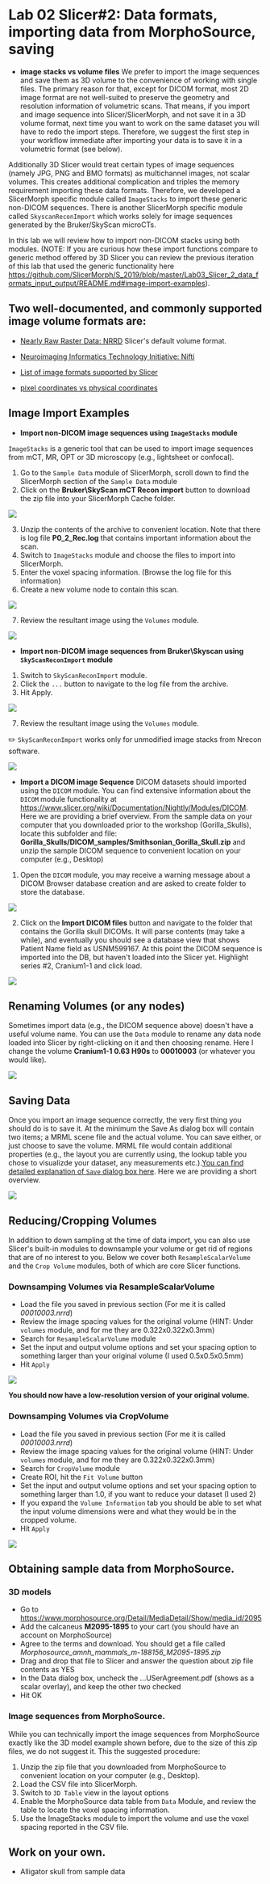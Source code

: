# Lab 02 Slicer#2: Data formats, importing data from MorphoSource, saving
* **image stacks vs volume files** We prefer to import the image sequences and save them as 3D volume to the convenience of working with single files. The primary reason for that, except for DICOM format, most 2D image format are not well-suited to preserve the geometry and resolution information of volumetric scans. That means, if you import and image sequence into Slicer/SlicerMorph, and not save it in a 3D volume format, next time you want to work on the same dataset you will have to redo the import steps. Therefore, we suggest the first step in your workflow immediate after importing your data is to save it in a volumetric format (see below).  

Additionally 3D Slicer would treat certain types of image sequences (namely JPG, PNG and BMO formats) as multichannel images, not scalar volumes. This creates additional complication and triples the memory requirement importing these data formats. Therefore, we developed a SlicerMorph specific module called `ImageStacks` to import these generic non-DICOM sequences. There is another SlicerMorph specific module called `SkyscanReconImport` which works solely for image sequences generated by the Bruker/SkyScan microCTs. 

In this lab we will review how to import non-DICOM stacks using both modules. (NOTE: If you are curious how these import functions compare to generic method offered by 3D Slicer you can review the previous iteration of this lab that used the generic functionality here https://github.com/SlicerMorph/S_2019/blob/master/Lab03_Slicer_2_data_formats_input_output/README.md#image-import-examples). 

## Two well-documented, and commonly supported image volume formats are:
* [Nearly Raw Raster Data: NRRD](http://teem.sourceforge.net/nrrd/format.html) Slicer's default volume format. 
* [Neuroimaging Informatics Technology Initiative: Nifti](https://nifti.nimh.nih.gov/)

* [List of image formats supported by Slicer](https://www.slicer.org/wiki/Documentation/Nightly/SlicerApplication/SupportedDataFormat)
* [pixel coordinates vs physical coordinates](https://www.slicer.org/wiki/Coordinate_systems)

## Image Import Examples
* **Import non-DICOM image sequences using `ImageStacks` module**

`ImageStacks` is a generic tool that can be used to import image sequences from mCT, MR, OPT or 3D microscopy (e.g., lightsheet or confocal).

1. Go to the `Sample Data` module of SlicerMorph, scroll down to find the SlicerMorph section of the `Sample Data` module 
2. Click on the **Bruker\SkyScan mCT Recon import** button to download the zip file into your SlicerMorph Cache folder. 

<img src='images/SampleData.PNG'>

3. Unzip the contents of the archive to convenient location. Note that there is log file **P0_2_Rec.log** that contains important information about the scan. 
4. Switch to `ImageStacks` module and choose the files to import into SlicerMorph. 
5. Enter the voxel spacing information. (Browse the log file for this information)
5. Create a new volume node to contain this scan. 

<img src='images/ImageStacks1.PNG'>

7. Review the resultant image using the `Volumes` module.

<img src='images/Volumes1.PNG'>


* **Import non-DICOM image sequences from Bruker\Skyscan using `SkyScanReconImport` module**
1. Switch to `SkyScanReconImport` module.
2. Click the `...` button to navigate to the log file from the archive.
3. Hit Apply.

<img src='images/SkyScanReconImport.PNG'>

7. Review the resultant image using the `Volumes` module.

:pencil2: `SkyScanReconImport` works only for unmodified image stacks from Nrecon software. 

<img src='images/Volumes2.PNG'>


* **Import a DICOM image Sequence**
DICOM datasets should imported using the `DICOM` module. You can find extensive information about the `DICOM` module functionality at https://www.slicer.org/wiki/Documentation/Nightly/Modules/DICOM. Here we are providing a brief overview. 
From the sample data on your computer that you downloaded prior to the workshop (Gorilla_Skulls), locate this subfolder and file:
**Gorilla_Skulls/DICOM_samples/Smithsonian_Gorilla_Skull.zip** and unzip the sample DICOM sequence to convenient location on your computer (e.g., Desktop)

1. Open the `DICOM` module, you may receive a warning message about a DICOM Browser database creation and are asked to create folder to store the database. 

<img src='images/Dicom1.PNG'>

2. Click on the **Import DICOM files** button and navigate to the folder that contains the Gorilla skull DICOMs. It will parse contents (may take a while), and eventually you should see a database view that shows Patient Name field as USNM599167. At this point the DICOM sequence is imported into the DB, but haven't loaded into the Slicer yet. Highlight series #2, Cranium1-1 and click load.

<img src='images/Dicom2.PNG'>

## Renaming Volumes (or any nodes)
Sometimes import data (e.g., the DICOM sequence above) doesn't have a useful volume name. You can use the `Data` module to rename any data node loaded into Slicer by right-clicking on it and then choosing rename. Here I change the volume **Cranium1-1 0.63 H90s** to **00010003** (or whatever you would like). 

<img src='images/Rename.PNG'>


## Saving Data
Once you import an image sequence correctly, the very first thing you should do is to save it. At the minimum the Save As dialog box will contain two items; a MRML scene file and the actual volume. You can save either, or just choose to save the volume. MRML file would contain additional properties (e.g., the layout you are currently using, the lookup table you chose to visualizde your dataset, any measurements etc.).[You can find detailed explanation of `Save` dialog box here](https://www.slicer.org/wiki/Documentation/Nightly/SlicerApplication/SavingData). Here we are providing a short overview. 

<img src="images/save_as2.PNG">


## Reducing/Cropping Volumes
In addition to down sampling at the time of data import, you can also use Slicer's built-in modules to downsample your volume or get rid of regions that are of no interest to you. Below we cover both `ResampleScalarVolume` and the `Crop Volume` modules, both of which are core Slicer functions.   

### Downsamping Volumes via ResampleScalarVolume

* Load the file you saved in previous section (For me it is called *00010003.nrrd*) 
* Review the image spacing values for the original volume (HINT: Under `volumes` module, and for me they are 0.322x0.322x0.3mm)
* Search for `ResampleScalarVolume` module
* Set the input and output volume options and set your spacing option to something larger than your original volume (I used 0.5x0.5x0.5mm)
* Hit `Apply`

<img src="images/resampleScalarVolume.PNG">

**You should now have a low-resolution version of your original volume.**

### Downsamping Volumes via CropVolume

* Load the file you saved in previous section (For me it is called *00010003.nrrd*) 
* Review the image spacing values for the original volume (HINT: Under `volumes` module, and for me they are 0.322x0.322x0.3mm)
* Search for `CropVolume` module
* Create ROI, hit the `Fit Volume` button
* Set the input and output volume options and set your spacing option to something larger than 1.0, if you want to reduce your dataset (I used 2)
* If you expand the `Volume Information` tab you should be able to set what the input volume dimensions were and what they would be in the cropped volume.
* Hit `Apply`

<img src="images/CropVolume.PNG">
 

## Obtaining sample data from MorphoSource.
### 3D models
  * Go to https://www.morphosource.org/Detail/MediaDetail/Show/media_id/2095
  * Add the calcaneus **M2095-1895** to your cart (you should have an account on MorphoSource)
  * Agree to the terms and download. You should get a file called *Morphosource_amnh_mammals_m-188156_M2095-1895.zip*
  * Drag and drop that file to Slicer and answer the question about zip file contents as YES
  * In the Data dialog box, uncheck the ...USerAgreement.pdf (shows as a scalar overlay), and keep the other two checked
  * Hit OK
  
### Image sequences from MorphoSource.
While you can technically import the image sequences from MorphoSource exactly like the 3D model example shown before, due to the size of this zip files, we do not suggest it. This the suggested procedure:
 
1. Unzip the zip file that you downloaded from MorphoSource to convenient location on your computer (e.g., Desktop). 
2. Load the CSV file into SlicerMorph. 
3. Switch to `3D Table` view in the layout options
4. Enable the MorphoSource data table from `Data` Module, and review the table to locate the voxel spacing information.
5. Use the ImageStacks module to import the volume and use the voxel spacing reported in the CSV file.

  
 ## Work on your own. 
 * Alligator skull from sample data 
 
  

